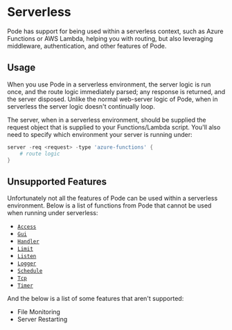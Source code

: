 # Serverless

Pode has support for being used within a serverless context, such as Azure Functions or AWS Lambda, helping you with routing, but also leveraging middleware, authentication, and other features of Pode.

## Usage

When you use Pode in a serverless environment, the server logic is run once, and the route logic immediately parsed; any response is returned, and the server disposed. Unlike the normal web-server logic of Pode, when in serverless the server logic doesn't continually loop.

The server, when in a serverless environment, should be supplied the request object that is supplied to your Functions/Lambda script. You'll also need to specify which environment your server is running under:

```powershell
server -req <request> -type 'azure-functions' {
    # route logic
}
```

## Unsupported Features

Unfortunately not all the features of Pode can be used within a serverless environment. Below is a list of functions from Pode that cannot be used when running under serverless:

* [`Access`](../../../Functions/Middleware/Access)
* [`Gui`](../../../Functions/Core/Gui)
* [`Handler`](../../../Functions/Core/Handler)
* [`Limit`](../../../Functions/Middleware/Limit)
* [`Listen`](../../../Functions/Core/Listen)
* [`Logger`](../../../Functions/Core/Logger)
* [`Schedule`](../../../Functions/Core/Schedule)
* [`Tcp`](../../../Functions/Utility/Tcp)
* [`Timer`](../../../Functions/Core/Timer)

And the below is a list of some features that aren't supported:

* File Monitoring
* Server Restarting